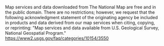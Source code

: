 Map services and data downloaded from The National Map are free and in the public domain. There are no restrictions; however, we request that the following acknowledgment statement of the originating agency be included in products and data derived from our map services when citing, copying, or reprinting: "Map services and data available from U.S. Geological Survey, National Geospatial Program." https://www2.usgs.gov/faq/categories/10154/3550 

